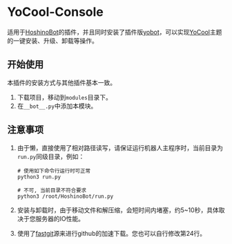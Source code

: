 # YoCool-Console

适用于[HoshinoBot](https://github.com/Ice-Cirno/HoshinoBot)的插件，并且同时安装了插件版[yobot](https://github.com/pcrbot/yobot)，可以实现[YoCool](https://github.com/A-kirami/YoCool)主题的一键安装、升级、卸载等操作。


## 开始使用
本插件的安装方式与其他插件基本一致。

1. 下载项目，移动到`modules`目录下。
2. 在`__bot__.py`中添加本模块。


## 注意事项

1. 由于懒，直接使用了相对路径读写，请保证运行机器人主程序时，当前目录为`run.py`同级目录，例如：
   ```
   # 使用如下命令行运行时可正常
   python3 run.py

   # 不可, 当前目录不符合要求
   python3 /root/HoshinoBot/run.py
   ```

2. 安装与卸载时，由于移动文件和解压缩，会短时间内堵塞，约5~10秒，具体取决于您服务器的IO性能。
   
3. 使用了[fastgit](http://fastgit.org/)源来进行github的加速下载。您也可以自行修改第24行。